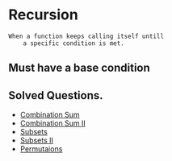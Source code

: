 # Recursion
    When a function keeps calling itself untill
        a specific condition is met.

## Must have a base condition

## Solved Questions.
- [Combination Sum](https://leetcode.com/problems/combination-sum/)
- [Combination Sum II](https://leetcode.com/problems/combination-sum-ii/)
- [Subsets](https://leetcode.com/problems/subsets/)
- [Subsets II](https://leetcode.com/problems/subsets-ii/)
- [Permutaions](https://leetcode.com/problems/permutations/)